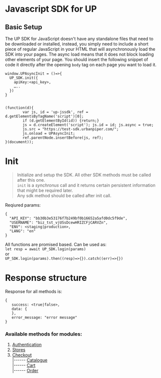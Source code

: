 # Javascript SDK for UP

## Basic Setup  
The UP SDK for JavaScript doesn't have any standalone files that need to be downloaded or installed, instead, you simply need to include a short piece of regular JavaScript in your HTML that will asynchronously load the SDK into your pages. The async load means that it does not block loading other elements of your page.
You should insert the following snippet of code it directly after the opening `body` tag on each page you want to load it.

```
window.UPAsyncInit = ()=>{
  UP_SDK.init({
    apiKey:<api_key>,
    …..
  })
}

 
(function(d){
        var js, id = 'up-jssdk', ref = d.getElementsByTagName('script')[0];
        if (d.getElementById(id)) {return;}
        js = d.createElement('script'); js.id = id; js.async = true;
        js.src = "https://test-sdk.urbanpiper.com/";
        js.onload = UPAsyncInit;
        ref.parentNode.insertBefore(js, ref);
}(document));
```

# Init  
> Initialize and setup the SDK. All other SDK methods must be called after this one.  
> `init` is a *synchronus* call and it returns certain persistent information that might be required later.  
> Any sdk method should be called after init call.
  
Reqiured params:  
```
{
  "API_KEY": "bb30b3e53176f7b249bf0b16652a5afd0dc5f9de",
  "USERNAME": "biz_tst_vjUSsDcewHRIZCFjCARVZn",
  "ENV": <staging|production>,
  "LANG": "en"
}
```  
All functions are promised based. Can be used as:  
`let resp = await UP_SDK.login(params)`  
or  
`UP_SDK.login(params).then((resp)=>{}).catch((err)=>{})`

# Response structure  
Response for all methods is:    
```
{
   success: <true|false>,
   data: {    
   },
   error_message: "error message"
}
```

### Available methods for modules:  
1. [Authentication](https://github.com/urbanpiper/up-sdk/wiki/Authentication)  
2. [Stores](https://github.com/urbanpiper/up-sdk/wiki/Stores)  
3. [Checkout](https://github.com/urbanpiper/up-sdk/wiki/Checkout)  
|------ [Catalogue](https://github.com/urbanpiper/up-sdk/wiki/Catalogue)  
|------ [Cart](https://github.com/urbanpiper/up-sdk/wiki/Cart)  
|------ [Order](https://github.com/urbanpiper/up-sdk/wiki/Order)  
